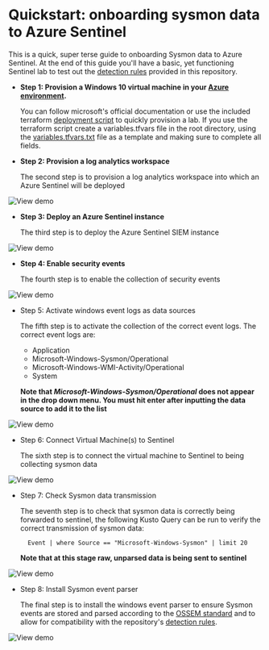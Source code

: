 Quickstart: onboarding sysmon data to Azure Sentinel
====================================================

This is a quick, super terse guide to onboarding Sysmon data to Azure Sentinel. At the end of this guide you'll have a basic, yet functioning Sentinel lab to test out the [detection rules](https://github.com/BlueTeamToolkit/sentinel-attack/tree/master/detections) provided in this repository.

- **Step 1: Provision a Windows 10 virtual machine in your [Azure environment](https://portal.azure.com).**
  
  You can follow microsoft's official documentation or use the included terraform [deployment script](https://github.com/BlueTeamToolkit/sentinel-attack/tree/master/lab) to quickly provision a lab. If you use the terraform script create a variables.tfvars file in the root directory, using the [variables.tfvars.txt](https://github.com/BlueTeamToolkit/sentinel-attack/blob/master/lab/variables.tfvars.txt) file as a template and making sure to complete all fields.

- **Step 2: Provision a log analytics workspace**
  
  The second step is to provision a log analytics workspace into which an Azure Sentinel will be deployed
  
![View demo](https://github.com/BlueTeamToolkit/sentinel-attack/blob/defcon/docs/deploy-analytics.gif)


- **Step 3: Deploy an Azure Sentinel instance**

  The third step is to deploy the Azure Sentinel SIEM instance
  
![View demo](https://github.com/BlueTeamToolkit/sentinel-attack/tree/defcon/docs/deploy-sentinel.gif)

- **Step 4: Enable security events**
 
  The fourth step is to enable the collection of security events
  
![View demo](https://github.com/BlueTeamToolkit/sentinel-attack/tree/defcon/docs/enable-security-events.gif)

- Step 5: Activate windows event logs as data sources
 
  The fifth step is to activate the collection of the correct event logs. The correct event logs are:
    - Application
    - Microsoft-Windows-Sysmon/Operational
    - Microsoft-Windows-WMI-Activity/Operational
    - System

  **Note that _Microsoft-Windows-Sysmon/Operational_ does not appear in the drop down menu. You must hit enter after inputting the data source to add it to the list**

![View demo](https://github.com/BlueTeamToolkit/sentinel-attack/tree/defcon/docs/enable-event-logs.gif)


- Step 6: Connect Virtual Machine(s) to Sentinel
  
  The sixth step is to connect the virtual machine to Sentinel to being collecting sysmon data
  
![View demo](https://github.com/BlueTeamToolkit/sentinel-attack/tree/defcon/docs/connect-vm.gif)


- Step 7: Check Sysmon data transmission
  
  The seventh step is to check that sysmon data is correctly being forwarded to sentinel, the following Kusto Query can be run to verify the correct transmission of sysmon data:

        Event | where Source == "Microsoft-Windows-Sysmon" | limit 20

  **Note that at this stage raw, unparsed data is being sent to sentinel**

![View demo](https://github.com/BlueTeamToolkit/sentinel-attack/tree/defcon/docs/data-test.gif)

- Step 8: Install Sysmon event parser
  
  The final step is to install the windows event parser to ensure Sysmon events are stored and parsed according to the [OSSEM standard](https://github.com/Cyb3rWard0g/OSSEM) and to allow for compatibility with the repository's [detection rules](https://github.com/BlueTeamToolkit/sentinel-attack/tree/master/detections).

![View demo](https://github.com/BlueTeamToolkit/sentinel-attack/tree/defcon/docs/install-parser.gif)
